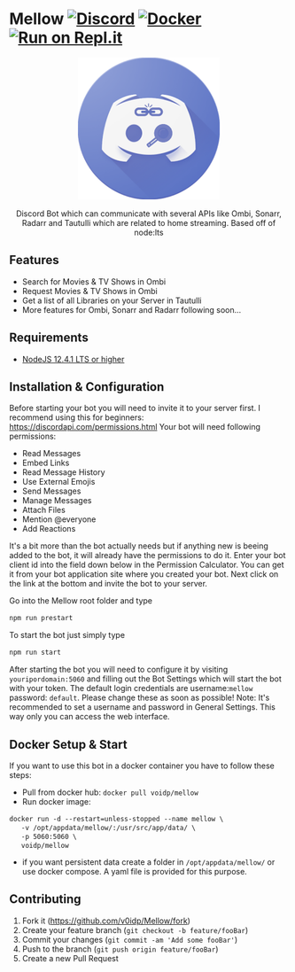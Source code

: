 # Mellow [![Discord](https://img.shields.io/badge/Discord-Invite-7289DA.svg?style=flat-square)](https://discord.gg/zx2BWp2) [![Docker](https://img.shields.io/badge/Docker-Hub-lightblue.svg?style=flat-square)](https://cloud.docker.com/u/voidp/repository/docker/voidp/mellow) [![Run on Repl.it](https://repl.it/badge/github/v0idp/Mellow)](https://repl.it/github/v0idp/Mellow)

<p align="center">
   <img width="256" height="256" src="logo.png" link="https://discord.gg/zx2BWp2">
</p>
<p align="center">
   Discord Bot which can communicate with several APIs like Ombi, Sonarr, Radarr and Tautulli which are related to home streaming. Based off of node:lts
</p>

## Features

* Search for Movies & TV Shows in Ombi
* Request Movies & TV Shows in Ombi
* Get a list of all Libraries on your Server in Tautulli
* More features for Ombi, Sonarr and Radarr following soon...

## Requirements

* [NodeJS 12.4.1 LTS or higher](https://nodejs.org/en/download/)

## Installation & Configuration

Before starting your bot you will need to invite it to your server first. I recommend using this for beginners: https://discordapi.com/permissions.html
Your bot will need following permissions:

* Read Messages
* Embed Links
* Read Message History
* Use External Emojis
* Send Messages
* Manage Messages
* Attach Files
* Mention @everyone
* Add Reactions

It's a bit more than the bot actually needs but if anything new is beeing added to the bot, it will already have the permissions to do it.
Enter your bot client id into the field down below in the Permission Calculator. You can get it from your bot application site where you created your bot.
Next click on the link at the bottom and invite the bot to your server.

Go into the Mellow root folder and type
```sh
npm run prestart
```

To start the bot just simply type
```sh
npm run start
```

After starting the bot you will need to configure it by visiting ``youripordomain:5060``
and filling out the Bot Settings which will start the bot with your token.
The default login credentials are username:``mellow`` password: ``default``. Please change these as soon as possible!
Note: It's recommended to set a username and password in General Settings. This way only you can access the web interface.

## Docker Setup & Start

If you want to use this bot in a docker container you have to follow these steps:
* Pull from docker hub: ``docker pull voidp/mellow``
* Run docker image:
```
docker run -d --restart=unless-stopped --name mellow \
   -v /opt/appdata/mellow/:/usr/src/app/data/ \
   -p 5060:5060 \
   voidp/mellow
```
* if you want persistent data create a folder in ``/opt/appdata/mellow/``
or use docker compose. A yaml file is provided for this purpose.

## Contributing

1. Fork it (<https://github.com/v0idp/Mellow/fork>)
2. Create your feature branch (`git checkout -b feature/fooBar`)
3. Commit your changes (`git commit -am 'Add some fooBar'`)
4. Push to the branch (`git push origin feature/fooBar`)
5. Create a new Pull Request
